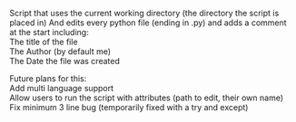 Script that uses the current working directory (the directory the script is placed in)
And edits every python file (ending in .py) and adds a comment at the start including:  
The title of the file  
The Author (by default me)  
The Date the file was created  

Future plans for this:  
Add multi language support  
Allow users to run the script with attributes (path to edit, their own name)  
Fix minimum 3 line bug (temporarily fixed with a try and except)  
